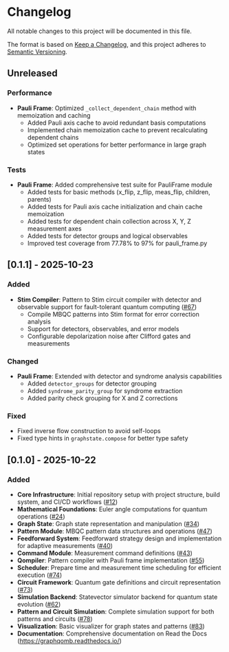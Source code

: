 # Changelog

All notable changes to this project will be documented in this file.

The format is based on [Keep a Changelog](https://keepachangelog.com/en/1.0.0/),
and this project adheres to [Semantic Versioning](https://semver.org/spec/v2.0.0.html).

## Unreleased

### Performance

- **Pauli Frame**: Optimized `_collect_dependent_chain` method with memoization and caching
  - Added Pauli axis cache to avoid redundant basis computations
  - Implemented chain memoization cache to prevent recalculating dependent chains
  - Optimized set operations for better performance in large graph states

### Tests

- **Pauli Frame**: Added comprehensive test suite for PauliFrame module
  - Added tests for basic methods (x_flip, z_flip, meas_flip, children, parents)
  - Added tests for Pauli axis cache initialization and chain cache memoization
  - Added tests for dependent chain collection across X, Y, Z measurement axes
  - Added tests for detector groups and logical observables
  - Improved test coverage from 77.78% to 97% for pauli_frame.py

## [0.1.1] - 2025-10-23

### Added

- **Stim Compiler**: Pattern to Stim circuit compiler with detector and observable support for fault-tolerant quantum computing ([#67](https://github.com/TeamGraphix/graphqomb/issues/67))
  - Compile MBQC patterns into Stim format for error correction analysis
  - Support for detectors, observables, and error models
  - Configurable depolarization noise after Clifford gates and measurements

### Changed

- **Pauli Frame**: Extended with detector and syndrome analysis capabilities
  - Added `detector_groups` for detector grouping
  - Added `syndrome_parity_group` for syndrome extraction
  - Added parity check grouping for X and Z corrections

### Fixed

- Fixed inverse flow construction to avoid self-loops
- Fixed type hints in `graphstate.compose` for better type safety

## [0.1.0] - 2025-10-22

### Added

- **Core Infrastructure**: Initial repository setup with project structure, build system, and CI/CD workflows ([#12](https://github.com/TeamGraphix/graphqomb/pull/12))
- **Mathematical Foundations**: Euler angle computations for quantum operations ([#24](https://github.com/TeamGraphix/graphqomb/pull/24))
- **Graph State**: Graph state representation and manipulation ([#34](https://github.com/TeamGraphix/graphqomb/pull/34))
- **Pattern Module**: MBQC pattern data structures and operations ([#47](https://github.com/TeamGraphix/graphqomb/pull/47))
- **Feedforward System**: Feedforward strategy design and implementation for adaptive measurements ([#40](https://github.com/TeamGraphix/graphqomb/pull/40))
- **Command Module**: Measurement command definitions ([#43](https://github.com/TeamGraphix/graphqomb/pull/43))
- **Qompiler**: Pattern compiler with Pauli frame implementation ([#55](https://github.com/TeamGraphix/graphqomb/pull/55))
- **Scheduler**: Prepare time and measurement time scheduling for efficient execution ([#74](https://github.com/TeamGraphix/graphqomb/pull/74))
- **Circuit Framework**: Quantum gate definitions and circuit representation ([#73](https://github.com/TeamGraphix/graphqomb/pull/73))
- **Simulation Backend**: Statevector simulator backend for quantum state evolution ([#62](https://github.com/TeamGraphix/graphqomb/pull/62))
- **Pattern and Circuit Simulation**: Complete simulation support for both patterns and circuits ([#78](https://github.com/TeamGraphix/graphqomb/pull/78))
- **Visualization**: Basic visualizer for graph states and patterns ([#83](https://github.com/TeamGraphix/graphqomb/pull/83))
- **Documentation**: Comprehensive documentation on Read the Docs (https://graphqomb.readthedocs.io/)

